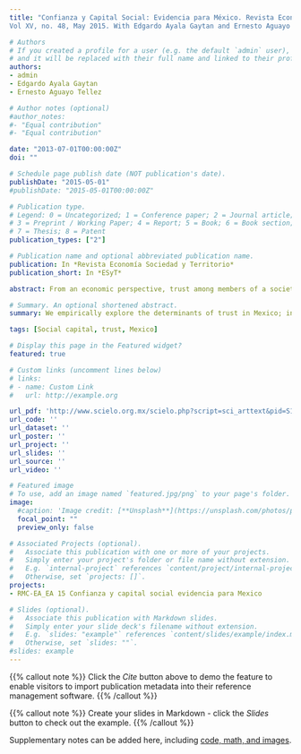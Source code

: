 ```yaml
---
title: "Confianza y Capital Social: Evidencia para México. Revista Economía Sociedad y Territorio.
Vol XV, no. 48, May 2015. With Edgardo Ayala Gaytan and Ernesto Aguayo Tellez."

# Authors
# If you created a profile for a user (e.g. the default `admin` user), write the username (folder name) here 
# and it will be replaced with their full name and linked to their profile.
authors:
- admin
- Edgardo Ayala Gaytan
- Ernesto Aguayo Tellez

# Author notes (optional)
#author_notes:
#- "Equal contribution"
#- "Equal contribution"

date: "2013-07-01T00:00:00Z"
doi: ""

# Schedule page publish date (NOT publication's date).
publishDate: "2015-05-01"
#publishDate: "2015-05-01T00:00:00Z"

# Publication type.
# Legend: 0 = Uncategorized; 1 = Conference paper; 2 = Journal article;
# 3 = Preprint / Working Paper; 4 = Report; 5 = Book; 6 = Book section;
# 7 = Thesis; 8 = Patent
publication_types: ["2"]

# Publication name and optional abbreviated publication name.
publication: In *Revista Economía Sociedad y Territorio*
publication_short: In *ESyT*

abstract: From an economic perspective, trust among members of a society is associated with the efficient functioning of markets, contract reinforcement and in general with the capacity to generate development and welfare. In this article we empirically explore the determinants of trust in Mexico; in particular we isolate the relation among two measurements of social capital, one for the individual and another for their environment. Our results show that trust increases with these measurements of social capital, and in the absence of segregation, it is higher in smaller communities, at older ages and for inhabitants of the center-occident, among others.

# Summary. An optional shortened abstract.
summary: We empirically explore the determinants of trust in Mexico; in particular we isolate the relation among two measurements of social capital, one for the individual and another for their environment.

tags: [Social capital, trust, Mexico]

# Display this page in the Featured widget?
featured: true

# Custom links (uncomment lines below)
# links:
# - name: Custom Link
#   url: http://example.org

url_pdf: 'http://www.scielo.org.mx/scielo.php?script=sci_arttext&pid=S1405-84212015000100003&lng=es&nrm=iso'
url_code: ''
url_dataset: ''
url_poster: ''
url_project: ''
url_slides: ''
url_source: ''
url_video: ''

# Featured image
# To use, add an image named `featured.jpg/png` to your page's folder. 
image:
  #caption: 'Image credit: [**Unsplash**](https://unsplash.com/photos/pLCdAaMFLTE)'
  focal_point: ""
  preview_only: false

# Associated Projects (optional).
#   Associate this publication with one or more of your projects.
#   Simply enter your project's folder or file name without extension.
#   E.g. `internal-project` references `content/project/internal-project/index.md`.
#   Otherwise, set `projects: []`.
projects:
- RMC-EA_EA 15 Confianza y capital social evidencia para Mexico

# Slides (optional).
#   Associate this publication with Markdown slides.
#   Simply enter your slide deck's filename without extension.
#   E.g. `slides: "example"` references `content/slides/example/index.md`.
#   Otherwise, set `slides: ""`.
#slides: example
---
```


{{% callout note %}}
Click the *Cite* button above to demo the feature to enable visitors to import publication metadata into their reference management software.
{{% /callout %}}

{{% callout note %}}
Create your slides in Markdown - click the *Slides* button to check out the example.
{{% /callout %}}

Supplementary notes can be added here, including [code, math, and images](https://wowchemy.com/docs/writing-markdown-latex/).
